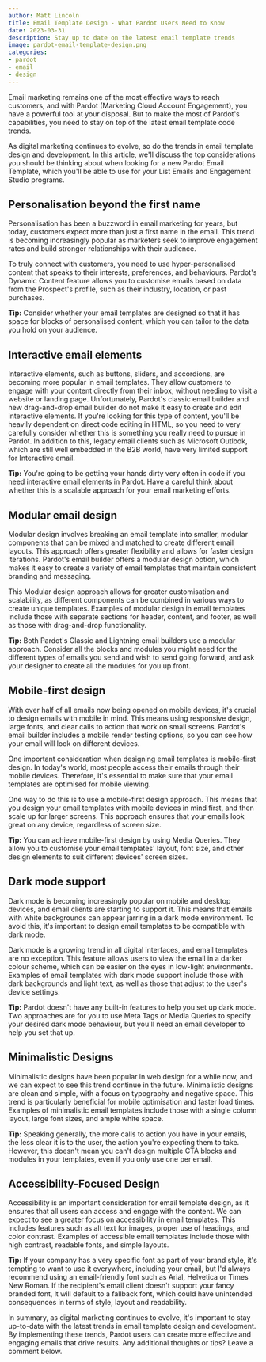 ```yaml
---
author: Matt Lincoln
title: Email Template Design - What Pardot Users Need to Know
date: 2023-03-31
description: Stay up to date on the latest email template trends
image: pardot-email-template-design.png
categories:
- pardot
- email
- design
---
```



Email marketing remains one of the most effective ways to reach customers, and with Pardot (Marketing Cloud Account Engagement), you have a powerful tool at your disposal. But to make the most of Pardot's capabilities, you need to stay on top of the latest email template code trends.

As digital marketing continues to evolve, so do the trends in email template design and development. In this article, we'll discuss the top considerations you should be thinking about when looking for a new Pardot Email Template, which you'll be able to use for your List Emails and Engagement Studio programs.

## Personalisation beyond the first name

Personalisation has been a buzzword in email marketing for years, but today, customers expect more than just a first name in the email. This trend is becoming increasingly popular as marketers seek to improve engagement rates and build stronger relationships with their audience.

To truly connect with customers, you need to use hyper-personalised content that speaks to their interests, preferences, and behaviours. Pardot's Dynamic Content feature allows you to customise emails based on data from the Prospect's profile, such as their industry, location, or past purchases.

**Tip:** Consider whether your email templates are designed so that it has space for blocks of personalised content, which you can tailor to the data you hold on your audience.

## Interactive email elements

Interactive elements, such as buttons, sliders, and accordions, are becoming more popular in email templates. They allow customers to engage with your content directly from their inbox, without needing to visit a website or landing page. Unfortunately, Pardot's classic email builder and new drag-and-drop email builder do not make it easy to create and edit interactive elements. If you're looking for this type of content, you'll be heavily dependent on direct code editing in HTML, so you need to very carefully consider whether this is something you really need to pursue in Pardot. In addition to this, legacy email clients such as Microsoft Outlook, which are still well embedded in the B2B world, have very limited support for Interactive email.

**Tip:** You're going to be getting your hands dirty very often in code if you need interactive email elements in Pardot. Have a careful think about whether this is a scalable approach for your email marketing efforts.

## Modular email design

Modular design involves breaking an email template into smaller, modular components that can be mixed and matched to create different email layouts. This approach offers greater flexibility and allows for faster design iterations. Pardot's email builder offers a modular design option, which makes it easy to create a variety of email templates that maintain consistent branding and messaging.

This Modular design approach allows for greater customisation and scalability, as different components can be combined in various ways to create unique templates. Examples of modular design in email templates include those with separate sections for header, content, and footer, as well as those with drag-and-drop functionality.

**Tip:** Both Pardot's Classic and Lightning email builders use a modular approach. Consider all the blocks and modules you might need for the different types of emails you send and wish to send going forward, and ask your designer to create all the modules for you up front.

## Mobile-first design

With over half of all emails now being opened on mobile devices, it's crucial to design emails with mobile in mind. This means using responsive design, large fonts, and clear calls to action that work on small screens. Pardot's email builder includes a mobile render testing options, so you can see how your email will look on different devices.

One important consideration when designing email templates is mobile-first design. In today's world, most people access their emails through their mobile devices. Therefore, it's essential to make sure that your email templates are optimised for mobile viewing.

One way to do this is to use a mobile-first design approach. This means that you design your email templates with mobile devices in mind first, and then scale up for larger screens. This approach ensures that your emails look great on any device, regardless of screen size.

**Tip:** You can achieve mobile-first design by using Media Queries. They allow you to customise your email templates' layout, font size, and other design elements to suit different devices' screen sizes.

## Dark mode support

Dark mode is becoming increasingly popular on mobile and desktop devices, and email clients are starting to support it. This means that emails with white backgrounds can appear jarring in a dark mode environment. To avoid this, it's important to design email templates to be compatible with dark mode.

Dark mode is a growing trend in all digital interfaces, and email templates are no exception. This feature allows users to view the email in a darker colour scheme, which can be easier on the eyes in low-light environments. Examples of email templates with dark mode support include those with dark backgrounds and light text, as well as those that adjust to the user's device settings.

**Tip:** Pardot doesn't have any built-in features to help you set up dark mode. Two approaches are for you to use Meta Tags or Media Queries to specify your desired dark mode behaviour, but you'll need an email developer to help you set that up.

## Minimalistic Designs

Minimalistic designs have been popular in web design for a while now, and we can expect to see this trend continue in the future. Minimalistic designs are clean and simple, with a focus on typography and negative space. This trend is particularly beneficial for mobile optimisation and faster load times. Examples of minimalistic email templates include those with a single column layout, large font sizes, and ample white space.

**Tip:** Speaking generally, the more calls to action you have in your emails, the less clear it is to the user, the action you're expecting them to take. However, this doesn't mean you can't design multiple CTA blocks and modules in your templates, even if you only use one per email.

## Accessibility-Focused Design

Accessibility is an important consideration for email template design, as it ensures that all users can access and engage with the content. We can expect to see a greater focus on accessibility in email templates. This includes features such as alt text for images, proper use of headings, and color contrast. Examples of accessible email templates include those with high contrast, readable fonts, and simple layouts.

**Tip:** If your company has a very specific font as part of your brand style, it's tempting to want to use it everywhere, including your email, but I'd always recommend using an email-friendly font such as Arial, Helvetica or Times New Roman. If the recipient's email client doesn't support your fancy branded font, it will default to a fallback font, which could have unintended consequences in terms of style, layout and readability.

In summary, as digital marketing continues to evolve, it's important to stay up-to-date with the latest trends in email template design and development. By implementing these trends, Pardot users can create more effective and engaging emails that drive results. Any additional thoughts or tips? Leave a comment below.